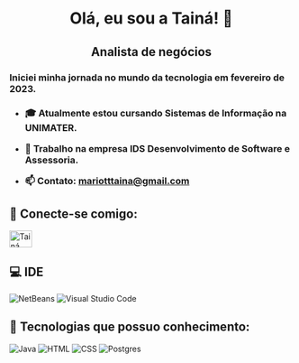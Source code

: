 <h1 align="center"> Olá, eu sou a Tainá! 👋 </h1>
<h2 align="center"> Analista de negócios</h2>

<h3>Iniciei minha jornada no mundo da tecnologia em fevereiro de 2023.<h3>

- :mortar_board: Atualmente estou cursando Sistemas de Informação na UNIMATER.

- 💼 Trabalho na empresa IDS Desenvolvimento de Software e Assessoria.

- 📫 Contato: **mariotttaina@gmail.com**

## :handshake: Conecte-se comigo:
<p align="left">
<a href="https://www.linkedin.com/in/tainamariott/" target="blank"><img align="center" src="https://raw.githubusercontent.com/rahuldkjain/github-profile-readme-generator/master/src/images/icons/Social/linked-in-alt.svg" alt="Tainá" height="30" width="40" /></a>
</p>

## 💻 IDE
![NetBeans](https://img.shields.io/badge/Apache%20NetBeans%20IDE-1B6AC6.svg?style=for-the-badge&logo=Apache-NetBeans-IDE&logoColor=white)
![Visual Studio Code](https://img.shields.io/badge/Visual%20Studio%20Code-0078d7.svg?style=for-the-badge&logo=visual-studio-code&logoColor=white)

## 🚀 Tecnologias que possuo conhecimento: 
![Java](https://img.shields.io/badge/Java-ED8B00?style=for-the-badge&logo=java&logoColor=white)
![HTML](https://img.shields.io/badge/html-%23E34F26.svg?style=for-the-badge&logo=html&logoColor=white)
![CSS](https://img.shields.io/badge/css-%231572B6.svg?style=for-the-badge&logo=css&logoColor=white)
![Postgres](https://img.shields.io/badge/postgres-%23316192.svg?style=for-the-badge&logo=postgresql&logoColor=white)
